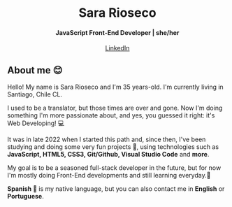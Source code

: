 <h1 align="center">Sara Rioseco</h1>
<h4 align="center"> JavaScript Front-End Developer | she/her </h4>
<p align="center"> 
  <a href="https://www.linkedin.com/in/sara-rioseco/?locale=en_US">LinkedIn</a>
</p>
<h2> About me 😊 </h2>
<p>Hello! My name is Sara Rioseco and I'm 35 years-old. I'm currently living in Santiago, Chile CL.</p>
<p>I used to be a translator, but those times are over and gone. Now I'm doing something I'm more passionate about, and yes, you guessed it right: it's Web Developing! 💻</p>
<p>It was in late 2022 when I started this path and, since then, I've been studying and doing some very fun projects 🚀, using technologies such as <strong>JavaScript, HTML5, CSS3, Git/Github, Visual Studio Code</strong> and <strong>more</strong>.</p>
<p>My goal is to be a seasoned full-stack developer in the future, but for now I'm mostly doing Front-End developments and still learning everyday.🌱 </p>
<p><strong>Spanish 💬</strong> is my native language, but you can also contact me in <strong>English</strong> or <strong>Portuguese</strong>. </p>


<!--
**sara-rioseco/sara-rioseco** is a ✨ _special_ ✨ repository because its `README.md` (this file) appears on your GitHub profile.

Here are some ideas to get you started:

- 🔭 I’m currently working on ...
- 🌱 I’m currently learning ...
- 👯 I’m looking to collaborate on ...
- 🤔 I’m looking for help with ...
- 💬 Ask me about ...
- 📫 How to reach me: ...
- 😄 Pronouns: ...
- ⚡ Fun fact: ...
-->
